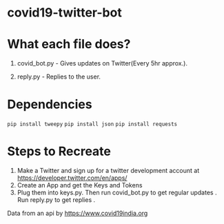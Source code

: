 # covid19-twitter-bot

# What each file does?

1. covid_bot.py - Gives updates on Twitter(Every 5hr approx.).

2. reply.py - Replies to the user.

# Dependencies
`pip install tweepy` 
`pip install json`
`pip install requests`

# Steps to Recreate
1. Make a Twitter and sign up for a twitter development account at https://developer.twitter.com/en/apps/
2. Create an App and get the Keys and Tokens
3. Plug them into keys.py. Then run covid_bot.py to get regular updates . Run reply.py to get replies .

Data from an api by https://www.covid19india.org
 
